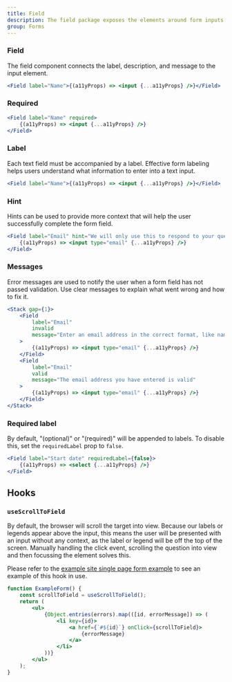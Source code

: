 ```yaml
---
title: Field
description: The field package exposes the elements around form inputs, and an API to compose them.
group: Forms
---
```


### Field

The field component connects the label, description, and message to the input element.

```jsx live
<Field label="Name">{(a11yProps) => <input {...a11yProps} />}</Field>
```

### Required

```jsx live
<Field label="Name" required>
	{(a11yProps) => <input {...a11yProps} />}
</Field>
```

### Label

Each text field must be accompanied by a label. Effective form labeling helps users understand what information to enter into a text input.

```jsx live
<Field label="Name">{(a11yProps) => <input {...a11yProps} />}</Field>
```

### Hint

Hints can be used to provide more context that will help the user successfully complete the form field.

```jsx live
<Field label="Email" hint="We will only use this to respond to your question">
	{(a11yProps) => <input type="email" {...a11yProps} />}
</Field>
```

### Messages

Error messages are used to notify the user when a form field has not passed validation. Use clear messages to explain what went wrong and how to fix it.

```jsx live
<Stack gap={1}>
	<Field
		label="Email"
		invalid
		message="Enter an email address in the correct format, like name@example.com"
	>
		{(a11yProps) => <input type="email" {...a11yProps} />}
	</Field>
	<Field
		label="Email"
		valid
		message="The email address you have entered is valid"
	>
		{(a11yProps) => <input type="email" {...a11yProps} />}
	</Field>
</Stack>
```

### Required label

By default, "(optional)" or "(required)" will be appended to labels. To disable this, set the `requiredLabel` prop to `false`.

```jsx live
<Field label="Start date" requiredLabel={false}>
	{(a11yProps) => <select {...a11yProps} />}
</Field>
```

## Hooks

### `useScrollToField`

By default, the browser will scroll the target into view. Because our labels or legends appear above the input, this means the user will be presented with an input without any context, as the label or legend will be off the top of
the screen. Manually handling the click event, scrolling the question into view and then focussing the element solves this.

Please refer to the [example site single page form example](https://steelthreads.github.io/agds-next/example-site/form-single-page) to see an example of this hook in use.

```jsx
function ExampleForm() {
	const scrollToField = useScrollToField();
	return (
		<ul>
			{Object.entries(errors).map(([id, errorMessage]) => (
				<li key={id}>
					<a href={`#${id}`} onClick={scrollToField}>
						{errorMessage}
					</a>
				</li>
			))}
		</ul>
	);
}
```
